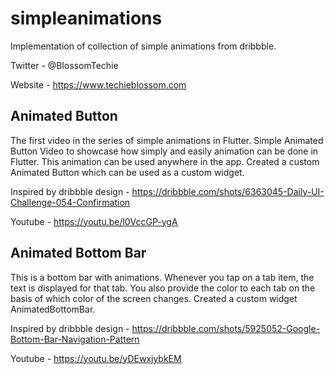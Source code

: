 # simpleanimations

Implementation of collection of simple animations from dribbble.

Twitter -  @BlossomTechie

Website - https://www.techieblossom.com

## Animated Button
The first video in the series of simple animations in Flutter.
Simple Animated Button Video to showcase how simply and easily animation can be done in Flutter. This animation can be used anywhere in the app. Created a custom Animated Button which can be used as a custom widget.

Inspired by dribbble design - https://dribbble.com/shots/6363045-Daily-UI-Challenge-054-Confirmation

Youtube - https://youtu.be/l0VccGP-ygA

## Animated Bottom Bar
This is a bottom bar with animations. Whenever you tap on a tab item, the text is displayed for that tab. You also provide the color to each tab on the basis of which color of the screen changes. Created a custom widget AnimatedBottomBar.

Inspired by dribbble design - https://dribbble.com/shots/5925052-Google-Bottom-Bar-Navigation-Pattern

Youtube - https://youtu.be/yDEwxjybkEM
